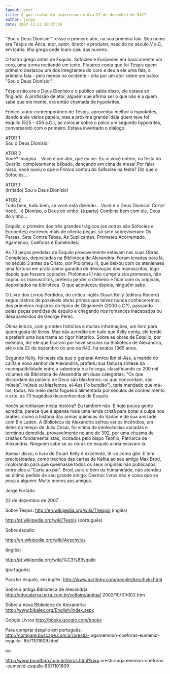 ```yaml
---
layout: post
title: O que realmente aconteceu no dia 22 de dezembro de 642?
author: jorge
date: 2007-12-22 10:37:26
---
```

"Sou o Deus Dionísio!", disse o primeiro ator, na sua primeira fala. Seu nome era Téspis de Ática, ator, autor, diretor e produtor, nascido no século V a.C, em Icária, ilha grega onde Ícaro caiu das nuvens.

O teatro grego antes de Ésquilo, Sófocles e Eurípedes era basicamente um coro, uma turma recitando um texto. Plutarco conta que foi Téspis quem primeiro destacou um dos integrantes do coro e deu a ele uma fala, a primeira fala - pelo menos no ocidente - dita por um ator sobre um palco: "Sou o Deus Dionísio!".

Téspis não era o Deus Dionísio e o público sabia disso, ele estava só fingindo. A profissão de ator, alguém que afirma ser o que não é a quem sabe que ele mente, era então chamada de hypokrites.

Frínico, autor contemporâneo de Téspis, aproveitou melhor o hypokrites, dando a ele vários papéis, mas a próxima grande idéia quem teve foi ésquilo (525 - 456 a.C.), ao colocar sobre o palco um segundo hypokrites, conversando com o primeiro. Estava inventado o diálogo.

ATOR 1\
Sou o Deus Dionísio!

ATOR 2\
Você? Imagina... Você é um ator, que eu sei. Eu vi você ontem, na festa do Quérilo, completamente bêbado, dançando em cima da mesa! Por falar nisso, você ouviu o que o Frínico contou do Sófocles na festa? Diz que o Sófocles...

ATOR 1\
(irritado) Sou o Deus Dionísio!

ATOR 2\
Tudo bem, tudo bem, se você está dizendo... Você é o Deus Dionísio! Certo! Você... é Dionísio, o Deus do vinho. (à parte) Combina bem com ele, Deus do vinho...

Ésquilo, o primeiro dos três grandes trágicos (os outros são Sófocles e Eurípedes) escreveu mais de oitenta peças, só sete sobreviveram: Os Persas, Sete Contra Tebas, As Suplicantes, Prometeu Acorrentado, Agamenon, Coéforas e Eumênides.

As 73 peças perdidas de Ésquilo provavelmente estavam nas suas Obras Completas, depositadas na Biblioteca de Alexandria. Foram levadas para lá, no século 3 antes de Cristo, por Ptolomeu III, que deixou com os atenienses uma fortuna em prata como garantia de devolução dos manuscritos, logo depois que fossem copiados. Ptolomeu III não cumpriu sua promessa, não copiou os manuscritos, preferiu perder o dinheiro e ficar com os originais, depositados na biblioteca. O que aconteceu depois, ninguém sabe.

O Livro dos Livros Perdidos, do crítico inglês Stuart Kelly (editora Record) segue rastros de possíveis obras primas que talvez nunca conheceremos, dos primeiros registros do épico de Gilgamesh (2000 a.C.?), passando pelas peças perdidas de ésquilo e chegando nos romances inacabados ou desaparecidos de George Perec.

Ótima leitura, com grandes histórias e muitas informações, um livro para quem gosta de livros. Mas não acredite em tudo que Kelly conta, ele tende a preferir uma boa trama ao rigor histórico. Sobre as obras de Ésquilo, por exemplo, diz ele que ficaram por nove séculos na Biblioteca de Alexandria, até o dia 22 de dezembro do ano de 642, há exatos 1365 anos.

Segundo Kelly, foi neste dia que o general Amrou Ibn el-Ass, a mando do califa e novo senhor de Alexandria, proferiu sua famosa síntese da incompatibilidade entre a sabedoria e a fé cega, classificando os 200 mil volumes da Biblioteca de Alexandria em duas categorias: "Os que discordam da palavra de Deus são blasfemos; os que concordam, são inúteis". Inúteis ou blasfemos, el-Ass ("o bundão"), teria mandado queimá-los, todos. No meio desta fogueira alimentada por séculos de conhecimento e arte, as 73 tragédias desconhecidas de Ésquilo.

Vocês acreditaram nesta história? Eu também não. E hoje pouca gente acredita, parece que é apenas mais uma lenda cristã para botar a culpa nos árabes, como a história das armas químicas do Sadan e de sua amizade com Bin Laden. A Biblioteca de Alexandria sofreu vários incêndios, um deles no tempo de Julio Cesar, foi vítima de intolerâncias variadas e terminou demolida, provavelmente no ano de 392, por uma chusma de cristãos fundamentalistas, incitados pelo bispo Teófilo, Patriarca de Alexandria. Ninguém sabe se as obras de ésquilo ainda estavam lá.

Apesar disso, o livro de Stuart Kelly é excelente, lê-se como gibi. E tem preciosidades, como trechos das cartas de Kafka ao seu amigo Max Brod, implorando para que queimasse todos os seus originais não publicados, entre eles a "Carta ao pai". Brod, para o bem da humanidade, não atendeu ao último pedido de seu grande amigo. Destruir livros não é coisa que se peça a alguém. Muito menos aos amigos.

Jorge Furtado

22 de dezembro de 2007

Sobre Téspis:
http://en.wikipedia.org/wiki/Thespis
(inglês)

http://pt.wikipedia.org/wiki/Tespis
(português)

Sobre ésquilo:

http://en.wikipedia.org/wiki/Aeschylus

(inglês)

http://pt.wikipedia.org/wiki/%C3%89squilo

(português)

Para ler ésquilo, em inglês:
http://www.bartleby.com/people/Aeschylu.html

Sobre a antiga Biblioteca de Alexandria:
http://educaterra.terra.com.br/voltaire/antiga/
2002/10/31/002.htm

Sobre a nova Biblioteca de Alexandria:
http://www.bibalex.org/English/index.aspx

Google Livros
http://books.google.com/books

Para comprar ésquilo em português:
http://compare.buscape.com.br/orestia-
agamemnon-coeforas-eumenid-esquilo-
8571101809.html

ou

http://www.bondfaro.com.br/livros.html?kw=
orestia-agamemnon-coeforas
-eumenid-esquilo-8571101809